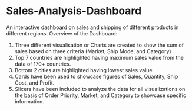 # Sales-Analysis-Dashboard
An interactive dashboard on sales and shipping of different products in different regions.
Overview of the Dashboard:
1. Three different visualisation or Charts are created to show the sum of sales based on three criteria (Market, Ship Mode, and Category)
2. Top 7 countries are highlighted having maximum sales value from the data of 170+ countries.
3. Bottom 2 cities are highlighted having lowest sales value
4. Cards have been used to showcase figures of Sales, Quantity, Ship Cost, and Profit.
5. Slicers have been included to analyze the data for all visualizations on the basis of Order Priority, Market, and Category to showcase specific information.
